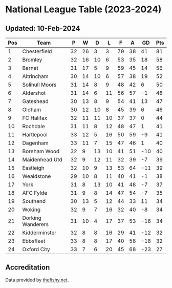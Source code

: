# National League Table (2023-2024)
## Updated: 10-Feb-2024

| Pos | Team | P | W | D | L | F | A | GD | Pts |
| --- | --- | --- | --- | --- | --- | --- | --- | --- | --- |
| 1 | Chesterfield | 32 | 26 | 3 | 3 | 79 | 38 | 41 | 81 |
| 2 | Bromley | 32 | 16 | 10 | 6 | 53 | 35 | 18 | 58 |
| 3 | Barnet | 31 | 17 | 5 | 9 | 59 | 45 | 14 | 56 |
| 4 | Altrincham | 30 | 14 | 10 | 6 | 57 | 38 | 19 | 52 |
| 5 | Solihull Moors | 31 | 14 | 8 | 9 | 48 | 42 | 6 | 50 |
| 6 | Aldershot | 31 | 14 | 6 | 11 | 56 | 57 | -1 | 48 |
| 7 | Gateshead | 30 | 13 | 8 | 9 | 54 | 41 | 13 | 47 |
| 8 | Oldham | 30 | 12 | 10 | 8 | 45 | 39 | 6 | 46 |
| 9 | FC Halifax | 32 | 11 | 11 | 10 | 37 | 37 | 0 | 44 |
| 10 | Rochdale | 31 | 11 | 8 | 12 | 48 | 47 | 1 | 41 |
| 11 | Hartlepool | 33 | 12 | 5 | 16 | 50 | 59 | -9 | 41 |
| 12 | Dagenham | 33 | 11 | 7 | 15 | 47 | 46 | 1 | 40 |
| 13 | Boreham Wood | 32 | 9 | 13 | 10 | 41 | 51 | -10 | 40 |
| 14 | Maidenhead Utd | 32 | 9 | 12 | 11 | 32 | 39 | -7 | 39 |
| 15 | Eastleigh | 32 | 10 | 9 | 13 | 53 | 64 | -11 | 39 |
| 16 | Wealdstone | 29 | 10 | 8 | 11 | 40 | 41 | -1 | 38 |
| 17 | York | 31 | 8 | 13 | 10 | 41 | 48 | -7 | 37 |
| 18 | AFC Fylde | 31 | 9 | 8 | 14 | 47 | 54 | -7 | 35 |
| 19 | Southend | 30 | 13 | 5 | 12 | 44 | 33 | 11 | 34 |
| 20 | Woking | 32 | 9 | 7 | 16 | 32 | 40 | -8 | 34 |
| 21 | Dorking Wanderers | 31 | 10 | 4 | 17 | 37 | 53 | -16 | 34 |
| 22 | Kidderminster | 32 | 8 | 8 | 16 | 29 | 41 | -12 | 32 |
| 23 | Ebbsfleet | 33 | 8 | 8 | 17 | 40 | 58 | -18 | 32 |
| 24 | Oxford City | 33 | 7 | 6 | 20 | 45 | 68 | -23 | 27 |

## Accreditation 

Data provided by [thefishy.net](https://www.thefishy.net/).